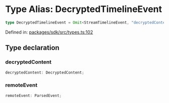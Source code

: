 # Type Alias: DecryptedTimelineEvent

```ts
type DecryptedTimelineEvent = Omit<StreamTimelineEvent, "decryptedContent" | "remoteEvent"> & object;
```

Defined in: [packages/sdk/src/types.ts:102](https://github.com/towns-protocol/towns/blob/0db1fd0ac7258e8db8cedfb6183e8eade8284fa1/packages/sdk/src/types.ts#L102)

## Type declaration

### decryptedContent

```ts
decryptedContent: DecryptedContent;
```

### remoteEvent

```ts
remoteEvent: ParsedEvent;
```
